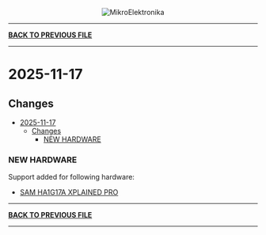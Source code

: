 <p align="center">
  <img src="http://www.mikroe.com/img/designs/beta/logo_small.png?raw=true" alt="MikroElektronika"/>
</p>

---

**[BACK TO PREVIOUS FILE](../changelog.md)**

---

# 2025-11-17

## Changes

- [2025-11-17](#2025-11-17)
  - [Changes](#changes)
    - [NEW HARDWARE](#new-hardware)

### NEW HARDWARE

Support added for following hardware:

+ [SAM HA1G17A XPLAINED PRO](https://mplab-discover.microchip.com/v2/item/com.microchip.portal.evalboard/com.microchip.subcategories.modules-and-peripherals.communication.can.Others/mcu08.ev47p31a/1.0.0?view=about)

---

**[BACK TO PREVIOUS FILE](../changelog.md)**

---
